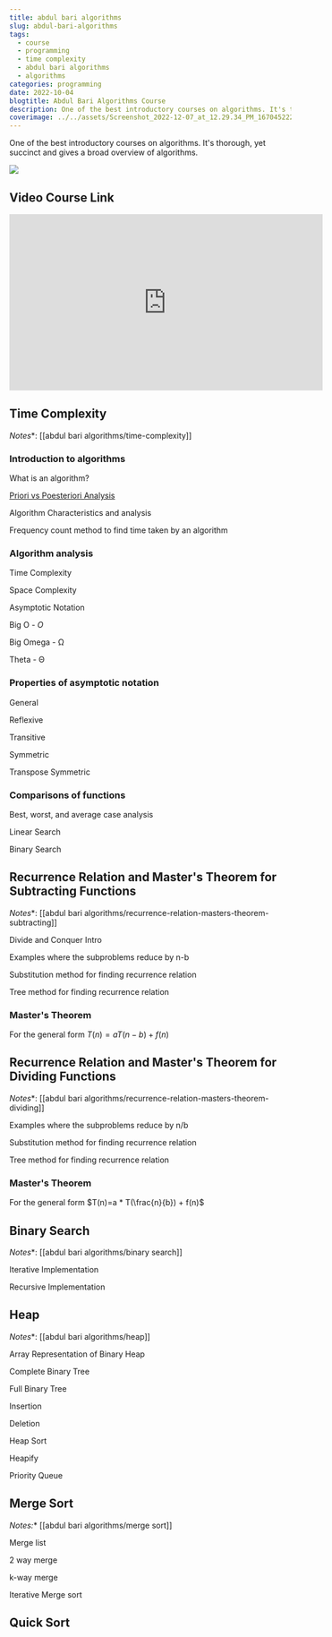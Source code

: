 ```yaml
---
title: abdul bari algorithms
slug: abdul-bari-algorithms
tags:
  - course
  - programming
  - time complexity
  - abdul bari algorithms
  - algorithms
categories: programming
date: 2022-10-04
blogtitle: Abdul Bari Algorithms Course
description: One of the best introductory courses on algorithms. It's thorough, yet succinct and gives a broad overview of algorithms.
coverimage: ../../assets/Screenshot_2022-12-07_at_12.29.34_PM_1670452221345_0.png
---
```


One of the best introductory courses on algorithms. It's thorough, yet succinct and gives a broad overview of algorithms.

![ ](/assets/Screenshot_2022-12-07_at_12.29.34_PM_1670452221345_0.png)

## Video Course Link


<iframe width="560" height="315" src="https://www.youtube.com/embed/0IAPZzGSbME" title="YouTube video player" frameborder="0" allow="accelerometer; autoplay; clipboard-write; encrypted-media; gyroscope; picture-in-picture" allowfullscreen></iframe>

## Time Complexity


*Notes**: [[abdul bari algorithms/time-complexity]]

### Introduction to algorithms


What is an algorithm?

[Priori vs Poesteriori Analysis]([[posteriori-vs-a-priori-analysis-of-algorithms]])

Algorithm Characteristics and analysis

Frequency count method to find time taken by an algorithm

### Algorithm analysis


Time Complexity

Space Complexity

Asymptotic Notation

Big O - $O$

Big Omega - Ω

Theta - Θ

### Properties of asymptotic notation


General

Reflexive

Transitive

Symmetric

Transpose Symmetric

### Comparisons of functions


Best, worst, and average case analysis

Linear Search

Binary Search

## Recurrence Relation and Master's Theorem for Subtracting Functions


*Notes**: [[abdul bari algorithms/recurrence-relation-masters-theorem-subtracting]]

Divide and Conquer Intro

Examples where the subproblems reduce by n-b

Substitution method for finding recurrence relation

Tree method for finding recurrence relation

### Master's Theorem


For the general form $T(n)=aT(n-b)+f(n)$

## Recurrence Relation and Master's Theorem for Dividing Functions


*Notes**: [[abdul bari algorithms/recurrence-relation-masters-theorem-dividing]]

Examples where the subproblems reduce by n/b

Substitution method for finding recurrence relation

Tree method for finding recurrence relation

### Master's Theorem


For the general form $T(n)=a * T(\frac{n}{b}) + f(n)$

## Binary Search


*Notes**: [[abdul bari algorithms/binary search]]

Iterative Implementation

Recursive Implementation

## Heap


*Notes**: [[abdul bari algorithms/heap]]

Array Representation of Binary Heap

Complete Binary Tree

Full Binary Tree

Insertion

Deletion

Heap Sort

Heapify

Priority Queue

## Merge Sort


*Notes:** [[abdul bari algorithms/merge sort]]

Merge list

2 way merge

k-way merge

Iterative Merge sort

## Quick Sort



